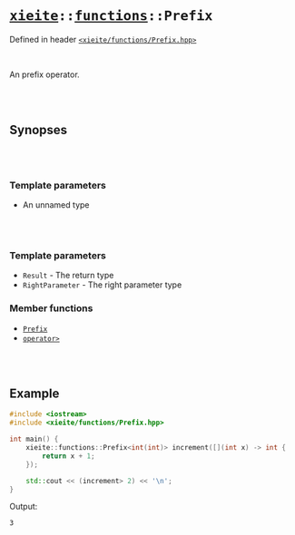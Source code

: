 # [`xieite`](../../README.md)`::`[`functions`](../../docs/functions.md)`::Prefix`
Defined in header [`<xieite/functions/Prefix.hpp>`](../../include/xieite/functions/Prefix.hpp)

<br/>

An prefix operator.

<br/><br/>

## Synopses

<br/><br/>

### Template parameters
- An unnamed type

<br/><br/>

### Template parameters
- `Result` - The return type
- `RightParameter` - The right parameter type
### Member functions
- [`Prefix`](../../docs/functions/Prefix/constructor.md)
- [`operator>`](../../docs/functions/Prefix/operatorMore.md)

<br/><br/>

## Example
```cpp
#include <iostream>
#include <xieite/functions/Prefix.hpp>

int main() {
	xieite::functions::Prefix<int(int)> increment([](int x) -> int {
		return x + 1;
	});

	std::cout << (increment> 2) << '\n';
}
```
Output:
```
3
```
